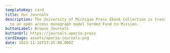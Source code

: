 ```yaml
---
templateKey: card
title: Our Journals
description: The University of Michigan Press Ebook Collection is transitioning
  to an open access monograph model termed Fund to Mission.
buttonLabel: Browse Journals
buttonUrl: https://journals.aperio.press
cardImage: assets/aperio-journals.png
date: 2023-11-16T13:25:00.000Z
---
```

